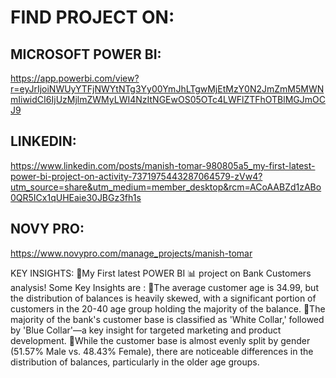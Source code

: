 # FIND PROJECT ON:

## MICROSOFT POWER BI:

https://app.powerbi.com/view?r=eyJrIjoiNWUyYTFjNWYtNTg3Yy00YmJhLTgwMjEtMzY0N2JmZmM5MWNmIiwidCI6IjUzMjlmZWMyLWI4NzItNGEwOS05OTc4LWFlZTFhOTBlMGJmOCJ9

## LINKEDIN:

https://www.linkedin.com/posts/manish-tomar-980805a5_my-first-latest-power-bi-project-on-activity-7371975443287064579-zVw4?utm_source=share&utm_medium=member_desktop&rcm=ACoAABZd1zABo0QR5ICx1qUHEaie30JBGz3fh1s

## NOVY PRO:

https://www.novypro.com/manage_projects/manish-tomar

KEY INSIGHTS:
🚀My First latest POWER BI 📊 project on Bank Customers analysis!
Some Key Insights are : 
🔹The average customer age is 34.99, but the distribution of balances is heavily skewed, with a significant portion of customers in the 20-40 age group holding the majority of the balance.
🔹The majority of the bank's customer base is classified as 'White Collar,' followed by 'Blue Collar'—a key insight for targeted marketing and product development.
🔹While the customer base is almost evenly split by gender (51.57% Male vs. 48.43% Female), there are noticeable differences in the distribution of balances, particularly in the older age groups.
